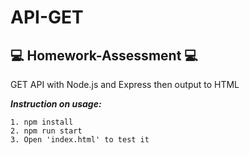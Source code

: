 # API-GET
## :computer:  Homework-Assessment  :computer:
GET API with Node.js and Express then output to HTML

***Instruction on usage:***
````
1. npm install
2. npm run start
3. Open 'index.html' to test it
````